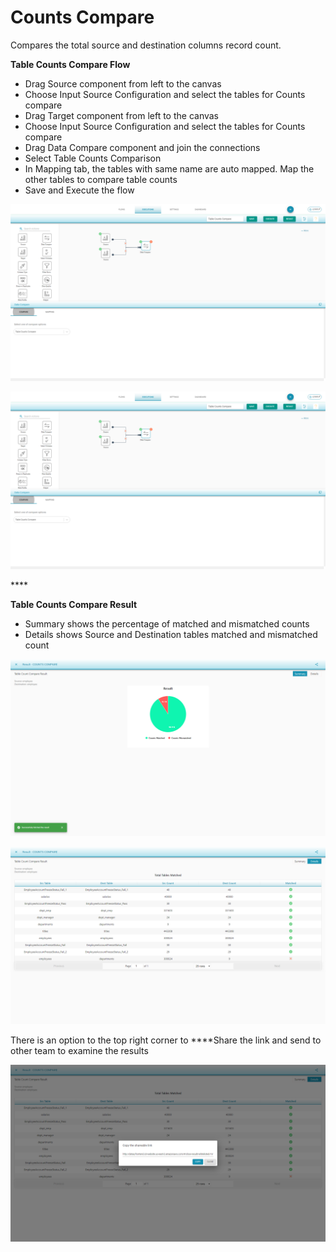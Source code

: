 # Counts Compare

Compares the total source and destination columns record count.

**Table Counts Compare Flow**

* Drag Source component from left to the canvas
* Choose Input Source Configuration and select the tables for Counts compare 
* Drag Target component from left to the canvas
* Choose Input Source Configuration and select the tables for Counts compare
* Drag Data Compare component and join the connections
* Select Table Counts Comparison 
* In Mapping tab, the tables with same name are auto mapped. Map the other tables to compare table counts 
* Save and Execute the flow



![Table Counts Comapre](../../../.gitbook/assets/tabcounts.png)



![Table Counts Compare Tables Mapping](../../../.gitbook/assets/tabcounts%20%281%29.png)

\*\*\*\*

**Table Counts Compare Result** 

* Summary shows the percentage of matched and mismatched counts 
* Details shows Source and Destination tables matched and mismatched count



![Table Count Compare Summary result](../../../.gitbook/assets/image%20%2830%29.png)



![Table Counts Compare Details](../../../.gitbook/assets/image%20%2816%29.png)

There is an option to the top right corner to ****Share the link and send to other team to examine the results

![ ](../../../.gitbook/assets/image%20%2836%29.png)

